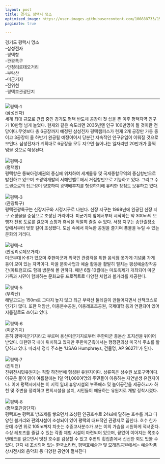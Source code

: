 ```yaml
---
layout: post
title: 경기도 평택시 명소
optimized_image: https://user-images.githubusercontent.com/100888733/156720178-3261153d-1823-41e9-81b5-70dc5e53afbd.jpg
paginate: true

---
```

경기도 평택시 명소<br>
-삼성전자<br>
-평택항<br>
-관광특구<br>
-안정리로데오거리<br>
-부락산<br>
-미군기지<br>
-진위천<br>
-평택호관광단지<br>

---

![평택-1](https://user-images.githubusercontent.com/100888733/156863195-3b37b39e-65c9-4dd5-81e9-0412bff059d0.jpg)
<br>(삼성전자) <br>
세계 최대 규모로 건립 중인 경기도 평택 반도체 공장이 첫 삽을 뜬 이후 평택지역 인구가 10만명 넘게 늘었다. 현재와 같은 속도라면 2035년엔 인구 100만명이 될 것이란 전망이다.무엇보다 총 6공장까지 예정된 삼성전자 평택캠퍼스가 현재 2개 공장만 가동 중이고 3공장이 올 하반기 완공될 예정이어서 당분간 지속적인 인구유입이 이뤄질 것으로 보인다. 삼성전자가 계획대로 6공장을 모두 지으면 늘어나는 일자리만 20만개가 훌쩍 넘을 것으로 예상된다.
<br> <br>
![평택-2](https://user-images.githubusercontent.com/100888733/156863184-2ab7fb2a-e14d-4ca1-a716-14562122602d.jpg)
<br>(평택항) <br>
평택항은 동북아경제권의 중심에 위치하여 세계물류 및 국제종합무역의 중심항만으로 발전하고 있으며 초광역개발의 서해안벨트에서 거점항만으로 기능하고 있다. 그리고 수도권으로의 접근성이 양호하여 광역배후지를 형성하기에 유리한 장점도 보유하고 있다. 
<br> <br>
![평택-3](https://user-images.githubusercontent.com/100888733/156863187-9908e74c-dbf2-4839-96c0-3a327241cff9.jpg)
<br>(관광특구) <br>
평택관광특구는 신장지구와 서정지구로 나뉜다. 신장 지구는 1998년에 완공된 신장 지구 쇼핑몰을 중심으로 조성된 거리이다. 미군기지 앞에서부터 시작하는 약 300m의 보행자 전용 도로를 걸으며 쇼핑과 휴식을 적절히 즐길 수 있다. 서정 지구는 송탄출장소 앞에서부터 벚꽃 길이 조성됐다. 도심 속에서 아늑한 공원을 즐기며 풍물을 누릴 수 있는 문화의 거리다.
<br> <br>
![평택-4](https://user-images.githubusercontent.com/100888733/156863188-107bc7fa-ea5a-4318-916e-c2e6db0aaa83.jpg)
<br>(안정리로데오거리) <br>
미군부대 K-6가 있으며 주한미군과 외국인 관광객을 위한 음식점·옷가게·기념품 가게 등이 모여 있는 지역이다. 마을 문화사업과 예술 활동을 활발히 펼치는 팽성예술창작공간(아트캠프)도 함께 방문해 볼 만하다. 매년 6월·10월에는 마토축제가 개최되어 미군 가족과 시민이 함께하는 문화교류 프로젝트로 다양한 체험과 볼거리를 제공한다.
<br> <br>
![평택-5](https://user-images.githubusercontent.com/100888733/156863189-71c984be-5d90-4b0d-a4ae-25ce6c8e82b6.jpg)
<br>(부락산) <br>
해발고도는 150m로 그다지 높지 않고 최근 부락산 둘레길이 만들어지면서 산책코스로 인기가 많다. 또한 덕암산, 이충분수공원, 이충레포츠공원, 국제대학 등과 연결되어 있어 지름길로도 쓰이고 있다.
<br> <br>
![평택-6](https://user-images.githubusercontent.com/100888733/156863191-11384d66-88a4-451c-8e0b-4ac7456bace3.jpg)
<br>(미군기지) <br>
흔히 평택미군기지라고 부르며 용산미군기지로부터 주한미군 총본산 포지션을 뒤이어받았다. 대한민국 내에 위치하고 있지만 주한미군측에서는 행정편의상 미국식 주소를 할당하고 있다. 따라서 정식 주소는 'USAG Humphreys, 건물명, AP 96271'가 된다.
<br> <br>
![평택-7](https://user-images.githubusercontent.com/100888733/156863193-6cbc7760-f629-4035-822c-e37122e75a61.jpg)
<br>(진위천) <br>
진위천시민유원지는 직할 하천변에 형성된 유원지이다. 상류쪽은 상수원 보호구역이다. 이곳은 물이 맑아 여름철에는 1일 약1,000여명의 주민들이 이용하는 자연발생 유원지이다. 이에 평택시에서는 이 지역 일대 휴양시설의 부족해소 및 놀이공간을 제공하고자 하천 및 주변을 정리하고 편의시설을 설치, 시민들이 애용하는 유원지로 개발 정착시켰다.
<br> <br>
![평택-8](https://user-images.githubusercontent.com/100888733/156863194-8a9af5e1-1899-42e6-9ae9-0f7d380ecd93.jpg)
<br>(평택호관광단지) <br>
평택호는 평택호 방조제를 쌓으면서 조성된 인공호수로 24㎢에 달하는 호수를 끼고 다양한 볼거리와 편의시설이 조성되어 있어 평택의 대표적인 관광지로 꼽힌다. 호수 한가운데 수면 위로 105m까지 치솟는 수중고사분수가 보는 이의 가슴을 시원하게 적셔준다. 수상 레포츠를 즐길 수 있는 각종 체험 시설이 마련되어 있으며, 끝없이 이어지는 목조수변테크를 걸으면서 멋진 호수를 감상할 수 있고 주변의 횟집촌에서 신선한 회도 맛볼 수 있다. 단지 내 조성되어 있는 한국소리터, 평택호예술관 및 모래톱공원에서는 예술작품 상시전시와 음악회 등 다양한 공연이 펼쳐진다
        
---
